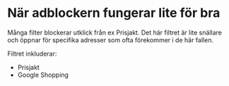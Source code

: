# När adblockern fungerar lite för bra

Många filter blockerar utklick från ex Prisjakt. Det här filtret är lite snällare och öppnar för specifika adresser som ofta förekommer i de här fallen.

Filtret inkluderar:

- Prisjakt
- Google Shopping
